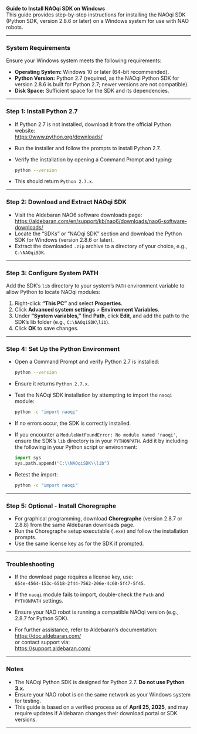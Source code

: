 **Guide to Install NAOqi SDK on Windows**  
This guide provides step-by-step instructions for installing the NAOqi SDK (Python SDK, version 2.8.6 or later) on a Windows system for use with NAO robots.

---

### **System Requirements**

Ensure your Windows system meets the following requirements:

- **Operating System:** Windows 10 or later (64-bit recommended).  
- **Python Version:** Python 2.7 (required, as the NAOqi Python SDK for version 2.8.6 is built for Python 2.7; newer versions are not compatible).  
- **Disk Space:** Sufficient space for the SDK and its dependencies.

---

### **Step 1: Install Python 2.7**

- If Python 2.7 is not installed, download it from the official Python website:  
  https://www.python.org/downloads/
- Run the installer and follow the prompts to install Python 2.7.
- Verify the installation by opening a Command Prompt and typing:

  ```bash
  python --version
  ```

- This should return `Python 2.7.x`.

---

### **Step 2: Download and Extract NAOqi SDK**

- Visit the Aldebaran NAO6 software downloads page:  
  https://aldebaran.com/en/support/kb/nao6/downloads/nao6-software-downloads/
- Locate the “SDKs” or “NAOqi SDK” section and download the Python SDK for Windows (version 2.8.6 or later).
- Extract the downloaded `.zip` archive to a directory of your choice, e.g., `C:\NAOqiSDK`.

---

### **Step 3: Configure System PATH**

Add the SDK’s `lib` directory to your system’s `PATH` environment variable to allow Python to locate NAOqi modules:

1. Right-click **“This PC”** and select **Properties**.  
2. Click **Advanced system settings** > **Environment Variables**.  
3. Under **“System variables,”** find **Path**, click **Edit**, and add the path to the SDK’s lib folder (e.g., `C:\NAOqiSDK\lib`).  
4. Click **OK** to save changes.

---

### **Step 4: Set Up the Python Environment**

- Open a Command Prompt and verify Python 2.7 is installed:

  ```bash
  python --version
  ```

- Ensure it returns `Python 2.7.x`.
- Test the NAOqi SDK installation by attempting to import the `naoqi` module:

  ```bash
  python -c "import naoqi"
  ```

- If no errors occur, the SDK is correctly installed.

- If you encounter a `ModuleNotFoundError: No module named 'naoqi'`, ensure the SDK’s `lib` directory is in your `PYTHONPATH`. Add it by including the following in your Python script or environment:

  ```python
  import sys
  sys.path.append("C:\\NAOqiSDK\\lib")
  ```

- Retest the import:

  ```bash
  python -c "import naoqi"
  ```

---

### **Step 5: Optional - Install Choregraphe**

- For graphical programming, download **Choregraphe** (version 2.8.7 or 2.8.8) from the same Aldebaran downloads page.
- Run the Choregraphe setup executable (`.exe`) and follow the installation prompts.
- Use the same license key as for the SDK if prompted.

---

### **Troubleshooting**

- If the download page requires a license key, use:  
  `654e-4564-153c-6518-2f44-7562-206e-4c60-5f47-5f45`.

- If the `naoqi` module fails to import, double-check the `Path` and `PYTHONPATH` settings.
- Ensure your NAO robot is running a compatible NAOqi version (e.g., 2.8.7 for Python SDK).
- For further assistance, refer to Aldebaran’s documentation:  
  https://doc.aldebaran.com/  
  or contact support via:  
  https://support.aldebaran.com/

---

### **Notes**

- The NAOqi Python SDK is designed for Python 2.7. **Do not use Python 3.x.**
- Ensure your NAO robot is on the same network as your Windows system for testing.
- This guide is based on a verified process as of **April 25, 2025**, and may require updates if Aldebaran changes their download portal or SDK versions.

---
